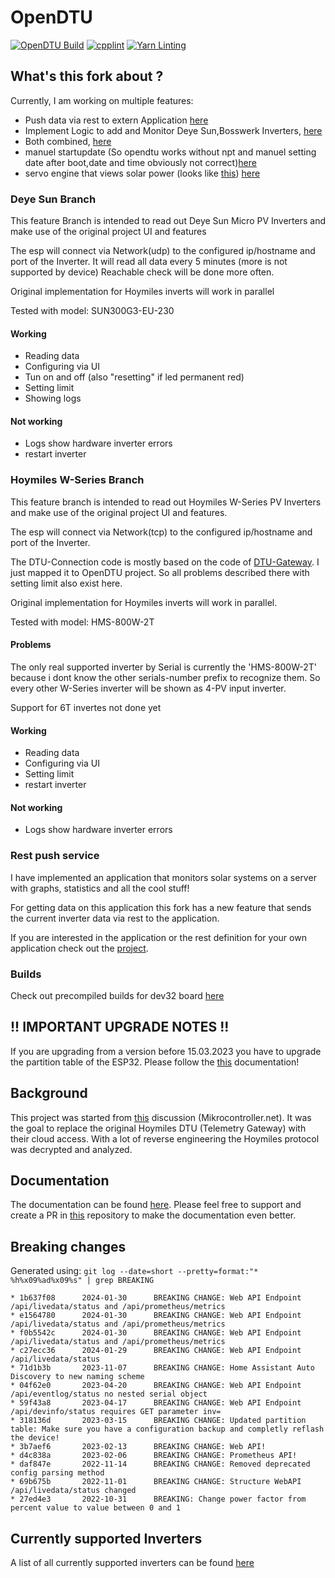 # OpenDTU

[![OpenDTU Build](https://github.com/tbnobody/OpenDTU/actions/workflows/build.yml/badge.svg)](https://github.com/tbnobody/OpenDTU/actions/workflows/build.yml)
[![cpplint](https://github.com/tbnobody/OpenDTU/actions/workflows/cpplint.yml/badge.svg)](https://github.com/tbnobody/OpenDTU/actions/workflows/cpplint.yml)
[![Yarn Linting](https://github.com/tbnobody/OpenDTU/actions/workflows/yarnlint.yml/badge.svg)](https://github.com/tbnobody/OpenDTU/actions/workflows/yarnlint.yml)

## What's this fork about ?

Currently, I am working on multiple features:

- Push data via rest to extern Application [here](https://github.com/tost11/OpenDTU-Push-Rest-API/tree/feature/push-rest-api)
- Implement Logic to add and Monitor Deye Sun,Bosswerk Inverters, [here](https://github.com/tost11/OpenDTU-Push-Rest-API/tree/feature/deye-sun)
- Both combined, [here](https://github.com/tost11/OpenDTU-Push-Rest-API-and-Deye-Sun/tree/feature/push-rest-api)
- manuel startupdate (So opendtu works without npt and manuel setting date after boot,date and time obviously not correct)[here](https://github.com/tost11/OpenDTU-Push-Rest-API-and-Deye-Sun/tree/feature/default-start-date)
- servo engine that views solar power (looks like [this](https://itgrufti.de/solar/monitoring/eine-solar-anzeige-fuer-die-kita/)) [here](https://github.com/tost11/OpenDTU-Push-Rest-API-and-Deye-Sun/tree/feature/servo)

### Deye Sun Branch

This feature Branch is intended to read out Deye Sun Micro PV Inverters and make use of the original project UI and features

The esp will connect via Network(udp) to the configured ip/hostname and port of the Inverter.
It will read all data every 5 minutes (more is not supported by device)
Reachable check will be done more often.

Original implementation for Hoymiles inverts will work in parallel

Tested with model: SUN300G3-EU-230

#### Working

- Reading data
- Configuring via UI
- Tun on and off (also "resetting" if led permanent red)
- Setting limit
- Showing logs

#### Not working

- Logs show hardware inverter errors
- restart inverter

### Hoymiles W-Series Branch

This feature branch is intended to read out Hoymiles W-Series PV Inverters and make use of the original project UI and features.

The esp will connect via Network(tcp) to the configured ip/hostname and port of the Inverter.

The DTU-Connection code is mostly based on the code of [DTU-Gateway](https://github.com/ohAnd/dtuGateway). I just mapped it to OpenDTU project. So all problems described there with setting limit also exist here.

Original implementation for Hoymiles inverts will work in parallel.

Tested with model: HMS-800W-2T

#### Problems

The only real supported inverter by Serial is currently the 'HMS-800W-2T' because i dont know the other serials-number prefix to recognize them. So every other W-Series inverter will be shown as 4-PV input inverter.

Support for 6T invertes not done yet

#### Working

- Reading data
- Configuring via UI
- Setting limit
- restart inverter

#### Not working

- Logs show hardware inverter errors

### Rest push service

I have implemented an application that monitors solar systems on a server
with graphs, statistics and all the cool stuff!

For getting data on this application this fork has a new feature
that sends the current inverter data via rest to the application.

If you are interested in the application or the rest definition for your own application
check out the [project](https://github.com/tost11/solar-monitoring).

### Builds

Check out precompiled builds for dev32 board [here](builds)

## !! IMPORTANT UPGRADE NOTES !!

If you are upgrading from a version before 15.03.2023 you have to upgrade the partition table of the ESP32. Please follow the [this](docs/UpgradePartition.md) documentation!

## Background

This project was started from [this](https://www.mikrocontroller.net/topic/525778) discussion (Mikrocontroller.net).
It was the goal to replace the original Hoymiles DTU (Telemetry Gateway) with their cloud access. With a lot of reverse engineering the Hoymiles protocol was decrypted and analyzed.

## Documentation

The documentation can be found [here](https://tbnobody.github.io/OpenDTU-docs/).
Please feel free to support and create a PR in [this](https://github.com/tbnobody/OpenDTU-docs) repository to make the documentation even better.

## Breaking changes

Generated using: `git log --date=short --pretty=format:"* %h%x09%ad%x09%s" | grep BREAKING`

```code
* 1b637f08      2024-01-30      BREAKING CHANGE: Web API Endpoint /api/livedata/status and /api/prometheus/metrics
* e1564780      2024-01-30      BREAKING CHANGE: Web API Endpoint /api/livedata/status and /api/prometheus/metrics
* f0b5542c      2024-01-30      BREAKING CHANGE: Web API Endpoint /api/livedata/status and /api/prometheus/metrics
* c27ecc36      2024-01-29      BREAKING CHANGE: Web API Endpoint /api/livedata/status
* 71d1b3b       2023-11-07      BREAKING CHANGE: Home Assistant Auto Discovery to new naming scheme
* 04f62e0       2023-04-20      BREAKING CHANGE: Web API Endpoint /api/eventlog/status no nested serial object
* 59f43a8       2023-04-17      BREAKING CHANGE: Web API Endpoint /api/devinfo/status requires GET parameter inv=
* 318136d       2023-03-15      BREAKING CHANGE: Updated partition table: Make sure you have a configuration backup and completly reflash the device!
* 3b7aef6       2023-02-13      BREAKING CHANGE: Web API!
* d4c838a       2023-02-06      BREAKING CHANGE: Prometheus API!
* daf847e       2022-11-14      BREAKING CHANGE: Removed deprecated config parsing method
* 69b675b       2022-11-01      BREAKING CHANGE: Structure WebAPI /api/livedata/status changed
* 27ed4e3       2022-10-31      BREAKING: Change power factor from percent value to value between 0 and 1
```

## Currently supported Inverters

A list of all currently supported inverters can be found [here](https://www.opendtu.solar/hardware/inverter_overview/)
